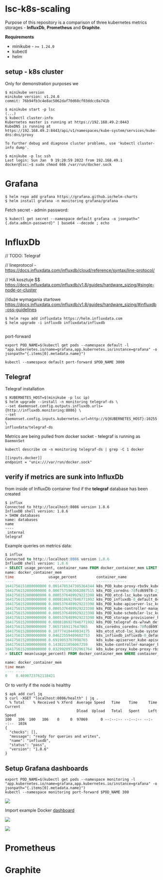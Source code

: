 # lsc-k8s-scaling

Purpose of this repository is a comparison of three kubernetes metrics storages - **InfluxDb**, **Prometheus** and **Graphite**.

**Requirements**
- minikube - `>= 1.24.0`
- kubectl
- helm

## setup - k8s cluster

Only for demonstration purposes we 

```console
$ minikube version      
minikube version: v1.24.0
commit: 76b94fb3c4e8ac5062daf70d60cf03ddcc0a741b

$ minikube start -p lsc
(...)
$ kubectl cluster-info
Kubernetes master is running at https://192.168.49.2:8443
KubeDNS is running at https://192.168.49.2:8443/api/v1/namespaces/kube-system/services/kube-dns:dns/proxy

To further debug and diagnose cluster problems, use 'kubectl cluster-info dump'.

$ minikube -p lsc ssh
Last login: Sun Jan  9 19:20:59 2022 from 192.168.49.1
docker@lsc:~$ sudo chmod 666 /var/run/docker.sock
```
# Grafana

```console
$ helm repo add grafana https://grafana.github.io/helm-charts
$ helm install grafana -n monitoring grafana/grafana
```

Fetch secret - admin password:

```console
$ kubectl get secret --namespace default grafana -o jsonpath="{.data.admin-password}" | base64 --decode ; echo
```

# InfluxDb

// TODO: Telegraf


// lineprotocol - https://docs.influxdata.com/influxdb/cloud/reference/syntax/line-protocol/


// HA kosztuje $$ https://docs.influxdata.com/influxdb/v1.8/guides/hardware_sizing/#single-node-or-cluster

//duże wymagania startowe https://docs.influxdata.com/influxdb/v1.8/guides/hardware_sizing/#influxdb-oss-guidelines

```console
$ helm repo add influxdata https://helm.influxdata.com
$ helm upgrade -i influxdb influxdata/influxdb
```
##

port-forward
```console
export POD_NAME=$(kubectl get pods --namespace default -l "app.kubernetes.io/name=grafana,app.kubernetes.io/instance=grafana" -o jsonpath="{.items[0].metadata.name}")

kubectl --namespace default port-forward $POD_NAME 3000
```

## Telegraf

Telegraf installation
```console
$ KUBERNETES_HOST=$(minikube -p lsc ip)
$ helm upgrade --install -n monitoring telegraf-ds \
--set daemonset.config.outputs.influxdb.urls={http://influxdb.monitoring:8086} \
--set daemonset.config.inputs.kubernetes.url=http://${KUBERNETES_HOST}:10255 \
influxdata/telegraf-ds
```

Metrics are being pulled from docker socket - telegraf is running as `DaemonSet`

```console
kubectl describe cm -n monitoring telegraf-ds | grep -C 1 docker

[[inputs.docker]]
endpoint = "unix:///var/run/docker.sock"
```

## verify if metrics are sunk into InfluxDb

from inside of InfluxDb container find if the **telegraf** database has been created

```console
$ influx
Connected to http://localhost:8086 version 1.8.6
InfluxDB shell version: 1.8.6
> SHOW databases
name: databases
name
----
_internal
telegraf
```

Example queries on metrics data:

```sql
$ influx
Connected to http://localhost:8086 version 1.8.6
InfluxDB shell version: 1.8.6
> SELECT usage_percent, container_name FROM docker_container_mem LIMIT 15;
name: docker_container_mem
time                usage_percent         container_name
----                -------------         --------------
1641756151000000000 0.0014785347305364344 k8s_POD_kube-proxy-rbx9v_kube-system_68308d73-1217-4bfb-be6d-e52b6e30a601_0
1641756152000000000 0.0007575963082087515 k8s_POD_coredns-78fcd69978-2jspd_kube-system_f59622d8-7008-4447-99f8-2c6ba56d0cb9_0
1641756152000000000 0.0005376489929223398 k8s_POD_etcd-lsc_kube-system_0718f35ce7473bbbfbc9b019ef460259_0
1641756152000000000 0.0008186927846771992 k8s_POD_influxdb-0_default_8cee725a-c6c2-45e4-bd91-d94f868c729a_0
1641756152000000000 0.0005376489929223398 k8s_POD_kube-apiserver-lsc_kube-system_f732a34dfa98aa302cd4bdff70682bd2_0
1641756152000000000 0.0005376489929223398 k8s_POD_kube-controller-manager-lsc_kube-system_6c4baaed1d9cc46dd4fadddb7663c040_0
1641756152000000000 0.0005376489929223398 k8s_POD_kube-scheduler-lsc_kube-system_5adae6cb6dff4ae67658d85a4f4ae4fe_0
1641756152000000000 0.0005376489929223398 k8s_POD_storage-provisioner_kube-system_c9e1ca46-335a-4093-bd65-4d4aaec9e639_0
1641756152000000000 0.0008186927846771992 k8s_POD_telegraf-ds-w7xwh_default_4009ed2d-43a5-46d6-ae48-f221224b5b0d_0
1641756152000000000 7.0657169117647065    k8s_coredns_coredns-78fcd69978-2jspd_kube-system_f59622d8-7008-4447-99f8-2c6ba56d0cb9_0
1641756152000000000 0.10777418449034175   k8s_etcd_etcd-lsc_kube-system_0718f35ce7473bbbfbc9b019ef460259_0
1641756152000000000 0.04622559409602753   k8s_influxdb_influxdb-0_default_8cee725a-c6c2-45e4-bd91-d94f868c729a_0
1641756152000000000 0.6919053767098765    k8s_kube-apiserver_kube-apiserver-lsc_kube-system_f732a34dfa98aa302cd4bdff70682bd2_0
1641756152000000000 0.1438211056067259    k8s_kube-controller-manager_kube-controller-manager-lsc_kube-system_6c4baaed1d9cc46dd4fadddb7663c040_0
1641756152000000000 0.032992097292961764  k8s_kube-proxy_kube-proxy-rbx9v_kube-system_68308d73-1217-4bfb-be6d-e52b6e30a601_0
> SELECT mean(usage_percent) FROM docker_container_mem WHERE container_name='k8s_influxdb_influxdb-0_default_8cee725a-c6c2-45e4-bd91-d94f868c729a_0' LIMIT 15;

name: docker_container_mem
time mean
---- ----
0    0.4698723762118421

```

Or to verify if the node is healthy

```console
$ apk add curl jq
$ curl -XGET "localhost:8086/health" | jq .
  % Total    % Received % Xferd  Average Speed   Time    Time     Time  Current
                                 Dload  Upload   Total   Spent    Left  Speed
100   106  100   106    0     0  97069      0 --:--:-- --:--:-- --:--:--  103k
{
  "checks": [],
  "message": "ready for queries and writes",
  "name": "influxdb",
  "status": "pass",
  "version": "1.8.6"
}
```

## Setup Grafana dashboards 

```console
export POD_NAME=$(kubectl get pods --namespace monitoring -l "app.kubernetes.io/name=grafana,app.kubernetes.io/instance=grafana" -o jsonpath="{.items[0].metadata.name}")
kubectl --namespace monitoring port-forward $POD_NAME 300
```

![](img/influxdb-data-source.png)

Import example Docker [dashboard](https://grafana.com/grafana/dashboards/1150)

![](img/grafana-dashboard.png)

![](img/influxdb-dashboards.png)


# Prometheus

# Graphite
